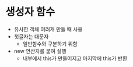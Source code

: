 <h1>생성자 함수</h1>

* 유사한 객체 여러개 만들 때 사용
* 첫글자는 대문자
  * 일반함수와 구분하기 위함
* new 연산자를 붙여 실행
  * 내부에서 this가 만들어지고 마지막에 this가 반환

